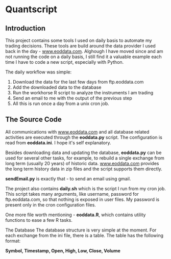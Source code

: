 # Quantscript

## Introduction
This project contains some tools I used on daily basis to automate my trading decisions. These tools are build around the data provider I used back in the day - www.eoddata.com. Alghough I have moved since and am not running the code on a daily basis, I still find it a valuable example each time I have to code a new script, especially with Python.

The daily workflow was simple:

1. Download the data for the last few days from ftp.eoddata.com
2. Add the downloaded data to the database
3. Run the workhorse R script to analyze the instruments I am trading
4. Send an email to me with the output of the previous step
5. All this is run once a day from a unix cron job.

## The Source Code
All communications with www.eoddata.com and all database related activities are executed through the **eoddata.py** script. The configuration is read from **eoddata.ini**. I hope it's self explanatory.

Besides downloading data and updating the database, **eoddata.py** can be used for several other tasks, for example, to rebuild a single exchange from long term (usually 20 years) of historic data. www.eoddata.com provides the long term history data in zip files and the script supports them directly.

**sendEmail.py** is exactly that - to send an email using gmail.

The project also contains **daily.sh** which is the script I run from my cron job. This script takes many arguments, like username, password for ftp.eoddata.com, so that nothing is exposed in user files. My password is present only in the cron configuration files.

One more file worth mentioning - **eoddata.R**, which contains utility functions to ease a few R tasks.

The Database
The database structure is very simple at the moment. For each exchange from the ini file, there is a table. The table has the following format:

**Symbol, Timestamp, Open, High, Low, Close, Volume**
